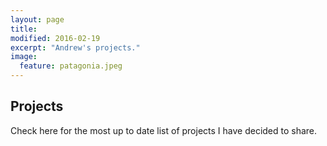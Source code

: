 ```yaml
---
layout: page
title: 
modified: 2016-02-19
excerpt: "Andrew's projects."
image:
  feature: patagonia.jpeg
---
```




## Projects

Check here for the most up to date list of projects I have decided to share.
